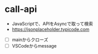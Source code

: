 # call-api

- JavaScriptで、APIをAsyncで取って検索
- https://jsonplaceholder.typicode.com

- [ ] mainからクローズ
- [ ] VSCodeからmessage
